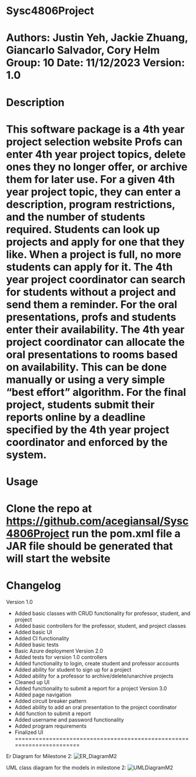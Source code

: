 # Sysc4806Project
Authors: Justin Yeh, Jackie Zhuang, Giancarlo Salvador, Cory Helm
Group: 10
Date: 11/12/2023
Version: 1.0
=====================================================================
# Description
This software package is a 4th year project selection website
Profs can enter 4th year project topics, delete ones they no longer offer, or archive them for later use.
For a given 4th year project topic, they can enter a description, program restrictions, and the number of students required.
Students can look up projects and apply for one that they like. When a project is full, no more students can apply for it.
The 4th year project coordinator can search for students without a project and send them a reminder.
For the oral presentations, profs and students enter their availability.
The 4th year project coordinator can allocate the oral presentations to rooms based on availability.
This can be done manually or using a very simple “best effort” algorithm.
For the final project, students submit their reports online by a deadline specified by the 4th year project coordinator and enforced by the system.
======================================================================
# Usage
Clone the repo at https://github.com/acegiansal/Sysc4806Project
run the pom.xml file 
a JAR file should be generated that will start the website
======================================================================
# Changelog
Version 1.0
- Added basic classes with CRUD functionality for professor, student, and project
- Added basic controllers for the professor, student, and project classes
- Added basic UI
- Added CI functionality
- Added basic tests
- Basic Azure deployment
Version 2.0
- Added tests for version 1.0 controllers
- Added functionality to login, create student and professor accounts
- Added ability for student to sign up for a project
- Added ability for a professor to archive/delete/unarchive projects
- Cleaned up UI
- Added functionality to submit a report for a project
Version 3.0
- Added page navigation
- Added circuit breaker pattern
- Added ability to add an oral presentation to the project coordinator
- Add function to submit a report
- Added username and password functionality
- Added program requirements
- Finalized UI
======================================================================

Er Diagram for Milestone 2:
![ER_DiagramM2](https://github.com/acegiansal/Sysc4806Project/assets/91341372/487adb8d-5345-49c0-9815-48ce438ea1cb)



UML class diagram for the models in milestone 2:
![UMLDiagramM2](https://github.com/acegiansal/Sysc4806Project/assets/91341372/ab6e0713-dc03-48e8-b5b1-af8dc5a86e8a)



